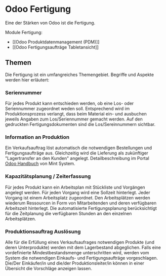 # Odoo Fertigung
Eine der Stärken von Odoo ist die Fertigung.

Module Fertigung:

* [[Odoo Produktdatenmanagement (PDM)]]
* [[Odoo Fertigungsaufträge Tabletansicht]]

## Themen

Die Fertigung ist ein umfangreiches Themengebiet. Begriffe und Aspekte werden hier erläutert:

### Seriennummer

Für jedes Produkt kann entschieden werden, ob eine Los- oder Seriennummer zugeordnet weden soll. Entsprechend wird im Produktionsprozess verlangt, dass beim Material ein- und ausbuchen jeweils Angaben zum Los/Seriennummer gemacht werden. Auf den gedruckten Fertigungsdokumenten sind die Los/Sereinnummern sichtbar.

### Information an Produktion

Ein Verkaufsauftrag löst automatisch die notwendigen Bestellungen und Fertigungsaufträge aus. Gleichzeitig wird die Lieferung als zukünftiger "Lagertransfer an den Kunden" angelegt. Detailbeschreibung im Portal [Odoo Handbuch](https://odoo-wiki.ch/) von Mint System.

### Kapazitätsplanung / Zeiterfassung

Für jedes Produkt kann ein Arbeitsplan mit Stückliste und Vorgängen angelegt werden. Für jeden Vorgang wird eine Sollzeit hinterlegt. Jeder Vorgang ist einem Arbeitsplatz zugeordnet. Den Arbeitsplätzen werden wiederum Ressourcen in Form von Mitarbeitenden und deren verfügbaren Arbeitszeit hinterlegt. Die automatisierte Fertigungsplanung berücksichtigt für die Zeitplanung die verfügbaren Stunden an den einzelnen Arbeitsplätzen.

### Produktionsauftrag Auslösung

Alle für die Erfüllung eines Verkaufsaufrages notwendigen Produkte (und deren Unterprodukte) werden mit dem Lagerbestand abgeglichen. Falls eine vordefinierte Mindestbestandsmenge unterschritten wird, werden vom System die notwendigen Einkaufs- und Fertigungsaufträge vorgeschlagen. Die/Der Einkäufer/in und die/der Produktionsleiter/in können in einer Übersicht die Vorschläge anzeigen lassen.

